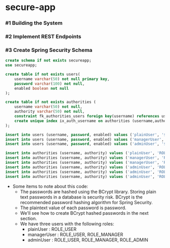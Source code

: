 # secure-app

###  #1 Building the System
###  #2 Implement REST Endpoints
###  #3 Create Spring Security Schema
```sql
create schema if not exists secureapp;
use secureapp;

create table if not exists users(
	username varchar(50) not null primary key,
	password varchar(100) not null,
	enabled boolean not null
);

create table if not exists authorities (
	username varchar(50) not null,
	authority varchar(50) not null,
	constraint fk_authorities_users foreign key(username) references users(username));
	create unique index ix_auth_username on authorities (username,authority
);

insert into users (username, password, enabled) values ('plainUser', '$2a$10$KxTc8SYbIB/IaXCWz6NA4ug1pkAYM/e.P.0YQFGE3Ua4FZ6Qf842a', true);
insert into users (username, password, enabled) values ('managerUser', '$2a$10$QPnaeWBWz1BdDglni2CLzO2YMeifVXtQDPgUOVNETTcj8cEGwqiym', true);
insert into users (username, password, enabled) values ('adminUser', '$2a$10$Hc878CPLJ4hOtwyzt6V7..LHtzhcR3zqcXOAPseY9QGg05ZxcsTR6', true);

insert into authorities (username, authority) values ('plainUser', 'ROLE_USER');
insert into authorities (username, authority) values ('managerUser', 'ROLE_USER');
insert into authorities (username, authority) values ('managerUser', 'ROLE_MANAGER');
insert into authorities (username, authority) values ('adminUser', 'ROLE_USER');
insert into authorities (username, authority) values ('adminUser', 'ROLE_MANAGER');
insert into authorities (username, authority) values ('adminUser', 'ROLE_ADMIN');
```
* Some items to note about this code:
  * The passwords are hashed using the BCrypt library. Storing plain text passwords in a database is security risk. BCrypt is the recommended password hashing algorithm for Spring Security.
  * The plaintext value of each password is password.
  * We'll see how to create BCrypt hashed passwords in the next section.
  * We have three users with the following roles:
    * plainUser : ROLE_USER
    * managerUser : ROLE_USER, ROLE_MANAGER
    * adminUser : ROLE_USER, ROLE_MANAGER, ROLE_ADMIN